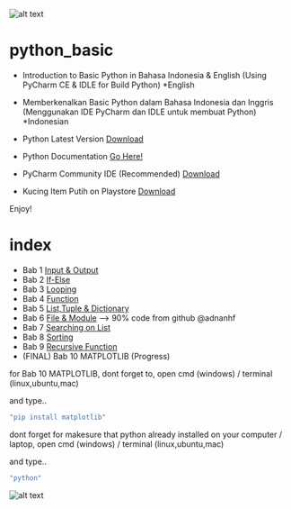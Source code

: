 ![alt text](https://github.com/kataponcoe/python_basic/blob/master/core/screenshoot/logo_project.jpg)

# python_basic
- Introduction to Basic Python in Bahasa Indonesia &amp; English (Using PyCharm CE &amp; IDLE for Build Python) *English
- Memberkenalkan Basic Python dalam Bahasa Indonesia dan Inggris (Menggunakan IDE PyCharm dan IDLE untuk membuat Python) *Indonesian

- Python Latest Version [Download](https://www.python.org/downloads/)
- Python Documentation [Go Here!](https://www.python.org/doc/)
- PyCharm Community IDE (Recommended) [Download](https://www.jetbrains.com/pycharm/download/)
- Kucing Item Putih on Playstore [Download](https://play.google.com/store/apps/details?id=id.kataponcoe.kucingitemputih)

Enjoy!

# index
- Bab 1 [Input & Output](https://github.com/poncoe/python_basic/tree/master/bab1_input_output)
- Bab 2 [If-Else](https://github.com/poncoe/python_basic/tree/master/bab2_if-else)
- Bab 3 [Looping](https://github.com/poncoe/python_basic/tree/master/bab3_looping)
- Bab 4 [Function](https://github.com/poncoe/python_basic/tree/master/bab4_function)
- Bab 5 [List,Tuple & Dictionary](https://github.com/poncoe/python_basic/tree/master/bab5_list)
- Bab 6 [File & Module](https://github.com/poncoe/python_basic/tree/master/bab6_filemodule) --> 90% code from github @adnanhf
- Bab 7 [Searching on List](https://github.com/poncoe/python_basic/tree/master/bab7_searchonlist)
- Bab 8 [Sorting](https://github.com/poncoe/python_basic/tree/master/bab8_sorting)
- Bab 9 [Recursive Function](https://github.com/poncoe/python_basic/tree/master/bab9_funcrecursive)
- (FINAL) Bab 10 MATPLOTLIB (Progress)

for Bab 10 MATPLOTLIB, dont forget to, open cmd (windows) / terminal (linux,ubuntu,mac)

and type..

```javascript
"pip install matplotlib"
```

dont forget for makesure that python already installed on your computer / laptop, open cmd (windows) / terminal (linux,ubuntu,mac)

and type..

```javascript
"python"
```

![alt text](https://github.com/kataponcoe/python_basic/blob/master/core/screenshoot/verpython.png)
